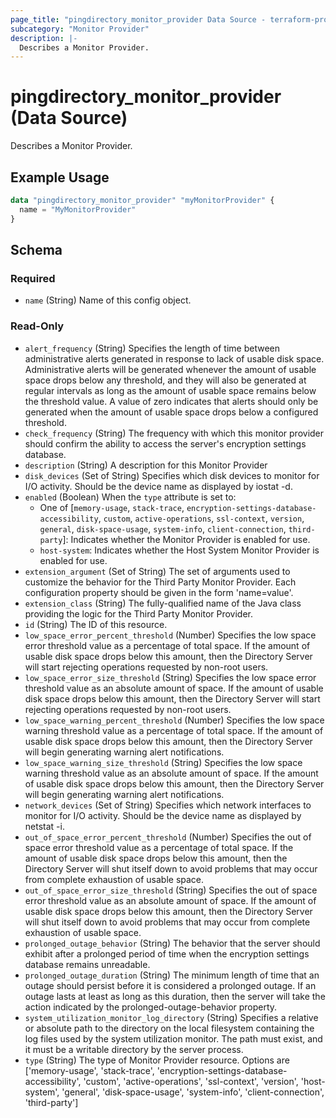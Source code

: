 ```yaml
---
page_title: "pingdirectory_monitor_provider Data Source - terraform-provider-pingdirectory"
subcategory: "Monitor Provider"
description: |-
  Describes a Monitor Provider.
---
```


# pingdirectory_monitor_provider (Data Source)

Describes a Monitor Provider.

## Example Usage

```terraform
data "pingdirectory_monitor_provider" "myMonitorProvider" {
  name = "MyMonitorProvider"
}
```

<!-- schema generated by tfplugindocs -->
## Schema

### Required

- `name` (String) Name of this config object.

### Read-Only

- `alert_frequency` (String) Specifies the length of time between administrative alerts generated in response to lack of usable disk space. Administrative alerts will be generated whenever the amount of usable space drops below any threshold, and they will also be generated at regular intervals as long as the amount of usable space remains below the threshold value. A value of zero indicates that alerts should only be generated when the amount of usable space drops below a configured threshold.
- `check_frequency` (String) The frequency with which this monitor provider should confirm the ability to access the server's encryption settings database.
- `description` (String) A description for this Monitor Provider
- `disk_devices` (Set of String) Specifies which disk devices to monitor for I/O activity. Should be the device name as displayed by iostat -d.
- `enabled` (Boolean) When the `type` attribute is set to:
  - One of [`memory-usage`, `stack-trace`, `encryption-settings-database-accessibility`, `custom`, `active-operations`, `ssl-context`, `version`, `general`, `disk-space-usage`, `system-info`, `client-connection`, `third-party`]: Indicates whether the Monitor Provider is enabled for use.
  - `host-system`: Indicates whether the Host System Monitor Provider is enabled for use.
- `extension_argument` (Set of String) The set of arguments used to customize the behavior for the Third Party Monitor Provider. Each configuration property should be given in the form 'name=value'.
- `extension_class` (String) The fully-qualified name of the Java class providing the logic for the Third Party Monitor Provider.
- `id` (String) The ID of this resource.
- `low_space_error_percent_threshold` (Number) Specifies the low space error threshold value as a percentage of total space. If the amount of usable disk space drops below this amount, then the Directory Server will start rejecting operations requested by non-root users.
- `low_space_error_size_threshold` (String) Specifies the low space error threshold value as an absolute amount of space. If the amount of usable disk space drops below this amount, then the Directory Server will start rejecting operations requested by non-root users.
- `low_space_warning_percent_threshold` (Number) Specifies the low space warning threshold value as a percentage of total space. If the amount of usable disk space drops below this amount, then the Directory Server will begin generating warning alert notifications.
- `low_space_warning_size_threshold` (String) Specifies the low space warning threshold value as an absolute amount of space. If the amount of usable disk space drops below this amount, then the Directory Server will begin generating warning alert notifications.
- `network_devices` (Set of String) Specifies which network interfaces to monitor for I/O activity. Should be the device name as displayed by netstat -i.
- `out_of_space_error_percent_threshold` (Number) Specifies the out of space error threshold value as a percentage of total space. If the amount of usable disk space drops below this amount, then the Directory Server will shut itself down to avoid problems that may occur from complete exhaustion of usable space.
- `out_of_space_error_size_threshold` (String) Specifies the out of space error threshold value as an absolute amount of space. If the amount of usable disk space drops below this amount, then the Directory Server will shut itself down to avoid problems that may occur from complete exhaustion of usable space.
- `prolonged_outage_behavior` (String) The behavior that the server should exhibit after a prolonged period of time when the encryption settings database remains unreadable.
- `prolonged_outage_duration` (String) The minimum length of time that an outage should persist before it is considered a prolonged outage. If an outage lasts at least as long as this duration, then the server will take the action indicated by the prolonged-outage-behavior property.
- `system_utilization_monitor_log_directory` (String) Specifies a relative or absolute path to the directory on the local filesystem containing the log files used by the system utilization monitor. The path must exist, and it must be a writable directory by the server process.
- `type` (String) The type of Monitor Provider resource. Options are ['memory-usage', 'stack-trace', 'encryption-settings-database-accessibility', 'custom', 'active-operations', 'ssl-context', 'version', 'host-system', 'general', 'disk-space-usage', 'system-info', 'client-connection', 'third-party']

